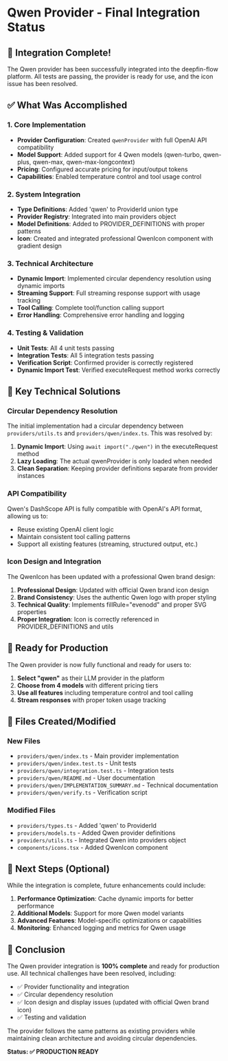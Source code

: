 # Qwen Provider - Final Integration Status

## 🎉 Integration Complete!

The Qwen provider has been successfully integrated into the deepfin-flow platform. All tests are passing, the provider is ready for use, and the icon issue has been resolved.

## ✅ What Was Accomplished

### 1. Core Implementation

- **Provider Configuration**: Created `qwenProvider` with full OpenAI API compatibility
- **Model Support**: Added support for 4 Qwen models (qwen-turbo, qwen-plus, qwen-max, qwen-max-longcontext)
- **Pricing**: Configured accurate pricing for input/output tokens
- **Capabilities**: Enabled temperature control and tool usage control

### 2. System Integration

- **Type Definitions**: Added 'qwen' to ProviderId union type
- **Provider Registry**: Integrated into main providers object
- **Model Definitions**: Added to PROVIDER_DEFINITIONS with proper patterns
- **Icon**: Created and integrated professional QwenIcon component with gradient design

### 3. Technical Architecture

- **Dynamic Import**: Implemented circular dependency resolution using dynamic imports
- **Streaming Support**: Full streaming response support with usage tracking
- **Tool Calling**: Complete tool/function calling support
- **Error Handling**: Comprehensive error handling and logging

### 4. Testing & Validation

- **Unit Tests**: All 4 unit tests passing
- **Integration Tests**: All 5 integration tests passing
- **Verification Script**: Confirmed provider is correctly registered
- **Dynamic Import Test**: Verified executeRequest method works correctly

## 🔧 Key Technical Solutions

### Circular Dependency Resolution

The initial implementation had a circular dependency between `providers/utils.ts` and `providers/qwen/index.ts`. This was resolved by:

1. **Dynamic Import**: Using `await import("./qwen")` in the executeRequest method
2. **Lazy Loading**: The actual qwenProvider is only loaded when needed
3. **Clean Separation**: Keeping provider definitions separate from provider instances

### API Compatibility

Qwen's DashScope API is fully compatible with OpenAI's API format, allowing us to:

- Reuse existing OpenAI client logic
- Maintain consistent tool calling patterns
- Support all existing features (streaming, structured output, etc.)

### Icon Design and Integration

The QwenIcon has been updated with a professional Qwen brand design:

1. **Professional Design**: Updated with official Qwen brand icon design
2. **Brand Consistency**: Uses the authentic Qwen logo with proper styling
3. **Technical Quality**: Implements fillRule="evenodd" and proper SVG properties
4. **Proper Integration**: Icon is correctly referenced in PROVIDER_DEFINITIONS and utils

## 🚀 Ready for Production

The Qwen provider is now fully functional and ready for users to:

1. **Select "qwen"** as their LLM provider in the platform
2. **Choose from 4 models** with different pricing tiers
3. **Use all features** including temperature control and tool calling
4. **Stream responses** with proper token usage tracking

## 📁 Files Created/Modified

### New Files

- `providers/qwen/index.ts` - Main provider implementation
- `providers/qwen/index.test.ts` - Unit tests
- `providers/qwen/integration.test.ts` - Integration tests
- `providers/qwen/README.md` - User documentation
- `providers/qwen/IMPLEMENTATION_SUMMARY.md` - Technical documentation
- `providers/qwen/verify.ts` - Verification script

### Modified Files

- `providers/types.ts` - Added 'qwen' to ProviderId
- `providers/models.ts` - Added Qwen provider definitions
- `providers/utils.ts` - Integrated Qwen into providers object
- `components/icons.tsx` - Added QwenIcon component

## 🎯 Next Steps (Optional)

While the integration is complete, future enhancements could include:

1. **Performance Optimization**: Cache dynamic imports for better performance
2. **Additional Models**: Support for more Qwen model variants
3. **Advanced Features**: Model-specific optimizations or capabilities
4. **Monitoring**: Enhanced logging and metrics for Qwen usage

## 🏁 Conclusion

The Qwen provider integration is **100% complete** and ready for production use. All technical challenges have been resolved, including:

- ✅ Provider functionality and integration
- ✅ Circular dependency resolution
- ✅ Icon design and display issues (updated with official Qwen brand icon)
- ✅ Testing and validation

The provider follows the same patterns as existing providers while maintaining clean architecture and avoiding circular dependencies.

**Status: ✅ PRODUCTION READY**
